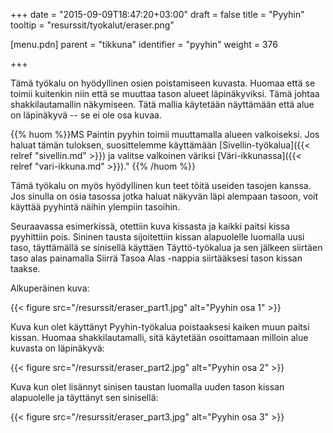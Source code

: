 +++
date = "2015-09-09T18:47:20+03:00"
draft = false
title = "Pyyhin"
tooltip = "resurssit/tyokalut/eraser.png"

[menu.pdn]
	parent = "tikkuna"
	identifier = "pyyhin"
	weight = 376

+++

Tämä työkalu on hyödyllinen osien poistamiseen kuvasta. Huomaa että se toimii kuitenkin niin että se muuttaa tason alueet läpinäkyviksi. Tämä johtaa shakkilautamallin näkymiseen. 
Tätä mallia käytetään näyttämään että alue on läpinäkyvä -- se ei ole osa kuvaa.

{{% huom %}}MS Paintin pyyhin toimii muuttamalla alueen valkoiseksi. Jos haluat tämän tuloksen, suosittelemme käyttämään [Sivellin-työkalua]({{< relref "sivellin.md" >}}) ja valitse valkoinen väriksi [Väri-ikkunassa]({{< relref "vari-ikkuna.md" >}})." {{% /huom %}}

Tämä työkalu on myös hyödyllinen kun teet töitä useiden tasojen kanssa. Jos sinulla on osia tasossa jotka haluat näkyvän läpi alempaan tasoon, voit käyttää pyyhintä näihin 
ylempiin tasoihin.

Seuraavassa esimerkissä, otettiin kuva kissasta ja kaikki paitsi kissa pyyhittiin pois. Sininen tausta sijoitettiin kissan alapuolelle luomalla uusi taso, täyttämällä se 
sinisellä käyttäen Täyttö-työkalua ja sen jälkeen siirtäen taso alas painamalla Siirrä Tasoa Alas -nappia siirtääksesi tason kissan taakse.

Alkuperäinen kuva:

{{< figure src="/resurssit/eraser_part1.jpg" alt="Pyyhin osa 1" >}}

Kuva kun olet käyttänyt Pyyhin-työkalua poistaaksesi kaiken muun paitsi kissan. Huomaa shakkilautamalli, sitä käytetään osoittamaan milloin alue kuvasta on läpinäkyvä:

{{< figure src="/resurssit/eraser_part2.jpg" alt="Pyyhin osa 2" >}}

Kuva kun olet lisännyt sinisen taustan luomalla uuden tason kissan alapuolelle ja täyttänyt sen sinisellä:

{{< figure src="/resurssit/eraser_part3.jpg" alt="Pyyhin osa 3" >}}
